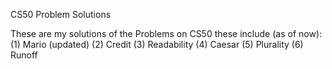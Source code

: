 CS50 Problem Solutions

These are my solutions of the Problems on CS50
these include (as of now):
(1) Mario (updated)
(2) Credit
(3) Readability
(4) Caesar
(5) Plurality
(6) Runoff
